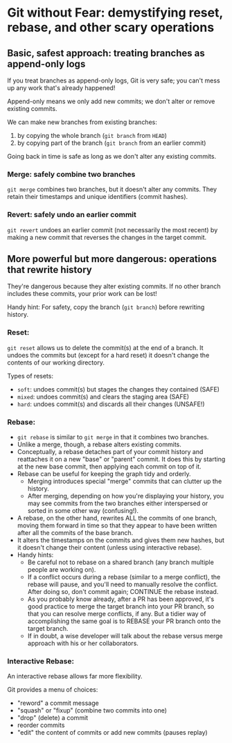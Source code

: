 # Git without Fear: demystifying reset, rebase, and other scary operations

## Basic, safest approach: treating branches as append-only logs

If you treat branches as append-only logs, Git is very safe; you can't mess up any work that's already happened!

Append-only means we only add new commits; we don't alter or remove existing commits.

We can make new branches from existing branches:
1. by copying the whole branch (`git branch` from `HEAD`)
2. by copying part of the branch (`git branch` from an earlier commit)

Going back in time is safe as long as we don't alter any existing commits.

### Merge: safely combine two branches
`git merge` combines two branches, but it doesn't alter any commits. They retain their timestamps and unique identifiers (commit hashes).

### Revert: safely undo an earlier commit
`git revert` undoes an earlier commit (not necessarily the most recent) by making a new commit that reverses the changes in the target commit.

## More powerful but more dangerous: operations that rewrite history

They're dangerous because they alter existing commits. If no other branch includes these commits, your prior work can be lost!

Handy hint: For safety, copy the branch (`git branch`) before rewriting history.

### Reset:

`git reset` allows us to delete the commit(s) at the end of a branch. It undoes the commits but (except for a hard reset) it doesn't change the contents of our working directory.

Types of resets:
- `soft`: undoes commit(s) but stages the changes they contained (SAFE)
- `mixed`: undoes commit(s) and clears the staging area (SAFE)
- `hard`: undoes commit(s) and discards all their changes (UNSAFE!)

### Rebase:

- `git rebase` is similar to `git merge` in that it combines two branches.
- Unlike a merge, though, a rebase alters existing commits.
- Conceptually, a rebase detaches part of your commit history and reattaches it on a new "base" or "parent" commit. It does this by starting at the new base commit, then applying each commit on top of it.
- Rebase can be useful for keeping the graph tidy and orderly.
	- Merging introduces special "merge" commits that can clutter up the history.
	- After merging, depending on how you're displaying your history, you may see commits from the two branches either interspersed or sorted in some other way (confusing!).
- A rebase, on the other hand, rewrites ALL the commits of one branch, moving them forward in time so that they appear to have been written after all the commits of the base branch.
- It alters the timestamps on the commits and gives them new hashes, but it doesn't change their content (unless using interactive rebase).
- Handy hints:
	- Be careful not to rebase on a shared branch (any branch multiple people are working on).
	- If a conflict occurs during a rebase (similar to a merge conflict), the rebase will pause, and you'll need to manually resolve the conflict. After doing so, don't commit again; CONTINUE the rebase instead.
	- As you probably know already, after a PR has been approved, it's good practice to merge the target branch into your PR branch, so that you can resolve merge conflicts, if any. But a tidier way of accomplishing the same goal is to REBASE your PR branch onto the target branch.
	- If in doubt, a wise developer will talk about the rebase versus merge approach with his or her collaborators.

### Interactive Rebase:

An interactive rebase allows far more flexibility.

Git provides a menu of choices:
- "reword" a commit message
- "squash" or "fixup" (combine two commits into one)
- "drop" (delete) a commit
- reorder commits
- "edit" the content of commits or add new commits (pauses replay)
